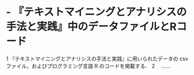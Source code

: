 # - 『テキストマイニングとアナリシスの手法と実践』中のデータファイルとRコード
1 『テキストマイニングとアナリシスの手法と実践』に用いられたデータの csv ファイル，およびプログラミング言語 R のコードを掲載する．
2 　……
